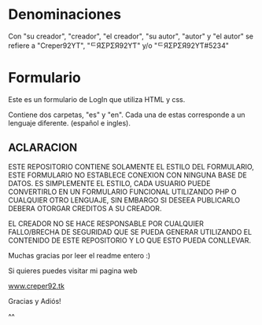 # Denominaciones

Con "su creador", "creador", "el creador", "su autor", "autor" y "el autor" se refiere a "Creper92YT", "ᄃЯΣPΣЯ92YƬ" y/o "ᄃЯΣPΣЯ92YƬ#5234"

# Formulario

Este es un formulario de LogIn que utiliza HTML y css.

Contiene dos carpetas, "es" y "en". Cada una de estas corresponde a un lenguaje diferente. (español e ingles).


## **ACLARACION**

ESTE REPOSITORIO CONTIENE SOLAMENTE EL ESTILO DEL FORMULARIO, ESTE FORMULARIO NO ESTABLECE CONEXION CON NINGUNA BASE DE DATOS. ES SIMPLEMENTE EL ESTILO, CADA USUARIO PUEDE 
CONVERTIRLO EN UN FORMULARIO FUNCIONAL UTILIZANDO PHP O CUALQUIER OTRO LENGUAJE, SIN EMBARGO SI DESEEA PUBLICARLO DEBERA OTORGAR CREDITOS A SU CREADOR.

EL CREADOR NO SE HACE RESPONSABLE POR CUALQUIER FALLO/BRECHA DE SEGURIDAD QUE SE PUEDA GENERAR UTILIZANDO EL CONTENIDO DE ESTE REPOSITORIO Y LO QUE ESTO PUEDA CONLLEVAR.

























Muchas gracias por leer el readme entero :)

Si quieres puedes visitar mi pagina web

www.creper92.tk

Gracias y Adiós! 

^^
